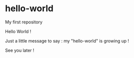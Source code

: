 # hello-world
My first repository

Hello World !

Just a little message to say : my "hello-world" is growing up !

See you later !
